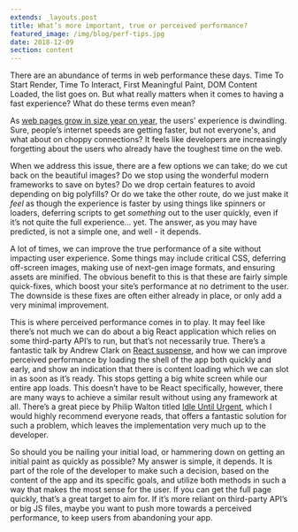```yaml
---
extends: _layouts.post
title: What’s more important, true or perceived performance?
featured_image: /img/blog/perf-tips.jpg
date: 2018-12-09
section: content
---
```


There are an abundance of terms in web performance these days. Time To Start Render, Time To Interact, First Meaningful Paint, DOM Content Loaded, the list goes on. But what really matters when it comes to having a fast experience? What do these terms even mean? 

As [web pages grow in size year on year](https://www.keycdn.com/support/the-growth-of-web-page-size), the users' experience is dwindling. Sure, people’s internet speeds are getting faster, but not everyone's, and what about on choppy connections? It feels like developers are increasingly forgetting about the users who already have the toughest time on the web.

When we address this issue, there are a few options we can take; do we cut back on the beautiful images? Do we stop using the wonderful modern frameworks to save on bytes? Do we drop certain features to avoid depending on big polyfills? Or do we take the other route, do we just make it *feel* as though the experience is faster by using things like spinners or loaders, deferring scripts to get *something* out to the user quickly, even if it’s not quite the full experience… yet. The answer, as you may have predicted, is not a simple one, and well - it depends.

A lot of times, we can improve the true performance of a site without impacting user experience. Some things may include critical CSS, deferring off-screen images, making use of next-gen image formats, and ensuring assets are minified. The obvious benefit to this is that these are fairly simple quick-fixes, which boost your site’s performance at no detriment to the user. The downside is these fixes are often either already in place, or only add a very minimal improvement.

This is where perceived performance comes in to play. It may feel like there’s not much we can do about a big React application which relies on some third-party API’s to run, but that’s not necessarily true. There’s a fantastic talk by Andrew Clark on [React suspense](https://www.youtube.com/watch?v=z-6JC0_cOns), and how we can improve perceived performance by loading the shell of the app both quickly and early, and show an indication that there is content loading which we can slot in as soon as it’s ready. This stops getting a big white screen while our entire app loads. This doesn’t have to be React specifically, however, there are many ways to achieve a similar result without using any framework at all. There’s a great piece by Philip Walton titled [Idle Until Urgent](https://philipwalton.com/articles/idle-until-urgent/), which I would highly recommend everyone reads, that offers a fantastic solution for such a problem, which leaves the implementation very much up to the developer.

So should you be nailing your initial load, or hammering down on getting an initial paint as quickly as possible? My answer is simple, it depends. It is part of the role of the developer to make such a decision, based on the content of the app and its specific goals, and utilize both methods in such a way that makes the most sense for the user. If you can get the full page quickly, that’s a great target to aim for. If it’s more reliant on third-party API’s or big JS files, maybe you want to push more towards a perceived performance, to keep users from abandoning your app.
